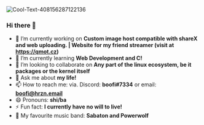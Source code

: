 
![Cool-Text-408156287122136](https://user-images.githubusercontent.com/79476279/161816154-cbdebc9c-e502-4abf-9468-f4875f8e30dd.png)




### Hi there 👋

- 🔭 I’m currently working on **Custom image host compatible with shareX and web uploading. | Website for my friend streamer (visit at https://qmot.cz)** 
- 🌱 I’m currently learning **Web Development and C!**
- 👯 I’m looking to collaborate on **Any part of the linux ecosystem, be it packages or the kernel itself**
- 💬 Ask me about **my life!**
- 📫 How to reach me: via. Discord: **boofi#7334** or email: **boofi@hrzn.email**
- 😄 Pronouns: **shi/ba**
- ⚡ Fun fact: **I currently have no will to live!**
- 🎵 My favourite music band: **Sabaton and Powerwolf**
